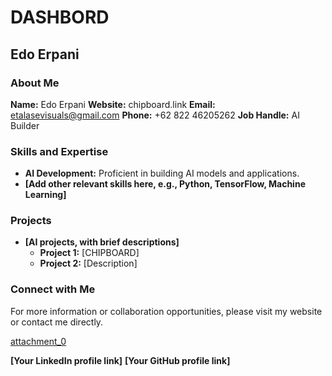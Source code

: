 # DASHBORD
## Edo Erpani

### About Me
**Name:** Edo Erpani
**Website:** chipboard.link
**Email:** etalasevisuals@gmail.com
**Phone:** +62 822 46205262
**Job Handle:** AI Builder

### Skills and Expertise
* **AI Development:** Proficient in building AI models and applications.
* **[Add other relevant skills here, e.g., Python, TensorFlow, Machine Learning]**

### Projects
* **[AI projects, with brief descriptions]**
  * **Project 1:** [CHIPBOARD]
  * **Project 2:** [Description]

### Connect with Me
For more information or collaboration opportunities, please visit my website or contact me directly.

[attachment_0](attachment)

**[Your LinkedIn profile link]**
**[Your GitHub profile link]**
